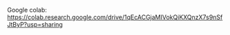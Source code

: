 Google colab: https://colab.research.google.com/drive/1qEcACGjaMIVokQiKXQnzX7s9nSfJtByP?usp=sharing
